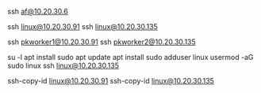 ssh af@10.20.30.6 

ssh linux@10.20.30.91
ssh linux@10.20.30.135

ssh pkworker1@10.20.30.91
ssh pkworker2@10.20.30.135

su -l
apt install sudo
apt update
apt install sudo
adduser linux
usermod -aG sudo linux 
ssh linux@10.20.30.135

ssh-copy-id linux@10.20.30.91
ssh-copy-id linux@10.20.30.135
